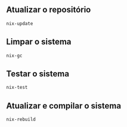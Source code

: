 ## Atualizar o repositório
```shell
nix-update
```

## Limpar o sistema
```shell
nix-gc
```

## Testar o sistema
```shell
nix-test
```

## Atualizar e compilar o sistema
```shell
nix-rebuild
```
